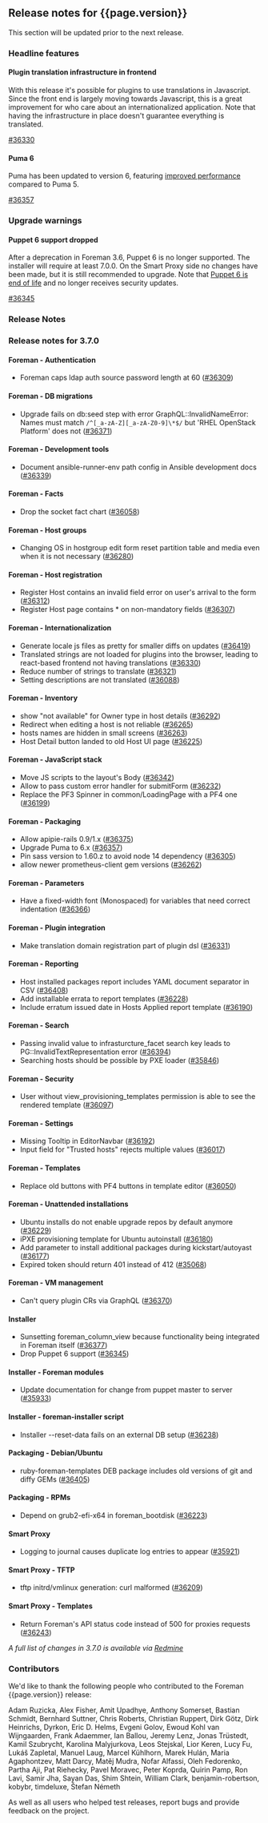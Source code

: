## Release notes for {{page.version}}

This section will be updated prior to the next release.

### Headline features

#### Plugin translation infrastructure in frontend

With this release it's possible for plugins to use translations in Javascript.
Since the front end is largely moving towards Javascript, this is a great improvement for who care about an internationalized application.
Note that having the infrastructure in place doesn't guarantee everything is translated.

[#36330](https://projects.theforeman.org/issues/36330)

#### Puma 6

Puma has been updated to version 6, featuring [improved performance](https://github.com/puma/puma/blob/v6.0.0/6.0-Upgrade.md#improved-performance) compared to Puma 5.

[#36357](https://projects.theforeman.org/issues/36357)

### Upgrade warnings

#### Puppet 6 support dropped

After a deprecation in Foreman 3.6, Puppet 6 is no longer supported.
The installer will require at least 7.0.0.
On the Smart Proxy side no changes have been made, but it is still recommended to upgrade.
Note that [Puppet 6 is end of life](https://groups.google.com/g/puppet-announce/c/x4KNOrHevgE) and no longer receives security updates.

[#36345](https://projects.theforeman.org/issues/36345)

### Release Notes

### Release notes for 3.7.0
#### Foreman - Authentication
* Foreman caps ldap auth source password length at 60 ([#36309](https://projects.theforeman.org/issues/36309))

#### Foreman - DB migrations
* Upgrade fails on db:seed step with error GraphQL::InvalidNameError: Names must match `/^[_a-zA-Z][_a-zA-Z0-9]\*$/` but 'RHEL OpenStack Platform' does not ([#36371](https://projects.theforeman.org/issues/36371))

#### Foreman - Development tools
* Document ansible-runner-env path config in Ansible development docs ([#36339](https://projects.theforeman.org/issues/36339))

#### Foreman - Facts
* Drop the socket fact chart ([#36058](https://projects.theforeman.org/issues/36058))

#### Foreman - Host groups
* Changing OS in hostgroup edit form reset partition table and media even when it is not necessary ([#36280](https://projects.theforeman.org/issues/36280))

#### Foreman - Host registration
* Register Host contains an invalid field error on user's arrival to the form ([#36312](https://projects.theforeman.org/issues/36312))
* Register Host page contains \* on non-mandatory fields ([#36307](https://projects.theforeman.org/issues/36307))

#### Foreman - Internationalization
* Generate locale js files as pretty for smaller diffs on updates ([#36419](https://projects.theforeman.org/issues/36419))
* Translated strings are not loaded for plugins into the browser, leading to react-based frontend not having translations ([#36330](https://projects.theforeman.org/issues/36330))
* Reduce number of strings to translate ([#36321](https://projects.theforeman.org/issues/36321))
* Setting descriptions are not translated ([#36088](https://projects.theforeman.org/issues/36088))

#### Foreman - Inventory
* show "not available" for Owner type in host details ([#36292](https://projects.theforeman.org/issues/36292))
* Redirect when editing a host is not reliable ([#36265](https://projects.theforeman.org/issues/36265))
* hosts names are hidden in small screens  ([#36263](https://projects.theforeman.org/issues/36263))
* Host Detail button landed to old Host UI page ([#36225](https://projects.theforeman.org/issues/36225))

#### Foreman - JavaScript stack
* Move JS scripts to the layout's Body ([#36342](https://projects.theforeman.org/issues/36342))
* Allow to pass custom error handler for submitForm ([#36232](https://projects.theforeman.org/issues/36232))
* Replace the PF3 Spinner in common/LoadingPage with a PF4 one ([#36199](https://projects.theforeman.org/issues/36199))

#### Foreman - Packaging
* Allow apipie-rails 0.9/1.x ([#36375](https://projects.theforeman.org/issues/36375))
* Upgrade Puma to 6.x ([#36357](https://projects.theforeman.org/issues/36357))
* Pin sass version to 1.60.z to avoid node 14 dependency ([#36305](https://projects.theforeman.org/issues/36305))
* allow newer prometheus-client gem versions ([#36262](https://projects.theforeman.org/issues/36262))

#### Foreman - Parameters
* Have a fixed-width font (Monospaced) for variables that need correct indentation ([#36366](https://projects.theforeman.org/issues/36366))

#### Foreman - Plugin integration
* Make translation domain registration part of plugin dsl ([#36331](https://projects.theforeman.org/issues/36331))

#### Foreman - Reporting
* Host installed packages report includes YAML document separator in CSV ([#36408](https://projects.theforeman.org/issues/36408))
* Add installable errata to report templates ([#36228](https://projects.theforeman.org/issues/36228))
* Include erratum issued date in Hosts Applied report template ([#36190](https://projects.theforeman.org/issues/36190))

#### Foreman - Search
* Passing invalid value to infrasturcture_facet search key leads to PG::InvalidTextRepresentation error ([#36394](https://projects.theforeman.org/issues/36394))
* Searching hosts should be possible by PXE loader ([#35846](https://projects.theforeman.org/issues/35846))

#### Foreman - Security
* User without view_provisioning_templates permission is able to see the rendered template ([#36097](https://projects.theforeman.org/issues/36097))

#### Foreman - Settings
* Missing Tooltip in EditorNavbar ([#36192](https://projects.theforeman.org/issues/36192))
* Input field for "Trusted hosts" rejects multiple values ([#36017](https://projects.theforeman.org/issues/36017))

#### Foreman - Templates
* Replace old buttons with PF4 buttons in template editor ([#36050](https://projects.theforeman.org/issues/36050))

#### Foreman - Unattended installations
* Ubuntu installs do not enable upgrade repos by default anymore ([#36229](https://projects.theforeman.org/issues/36229))
* iPXE provisioning template for Ubuntu autoinstall ([#36180](https://projects.theforeman.org/issues/36180))
* Add parameter to install additional packages during kickstart/autoyast ([#36177](https://projects.theforeman.org/issues/36177))
* Expired token should return 401 instead of 412 ([#35068](https://projects.theforeman.org/issues/35068))

#### Foreman - VM management
* Can't query plugin CRs via GraphQL ([#36370](https://projects.theforeman.org/issues/36370))

#### Installer
* Sunsetting foreman_column_view because functionality being integrated in Foreman itself ([#36377](https://projects.theforeman.org/issues/36377))
* Drop Puppet 6 support ([#36345](https://projects.theforeman.org/issues/36345))

#### Installer - Foreman modules
* Update documentation for change from puppet master to server ([#35933](https://projects.theforeman.org/issues/35933))

#### Installer - foreman-installer script
* Installer --reset-data fails on an external DB setup ([#36238](https://projects.theforeman.org/issues/36238))

#### Packaging - Debian/Ubuntu
* ruby-foreman-templates DEB package includes old versions of git and diffy GEMs ([#36405](https://projects.theforeman.org/issues/36405))

#### Packaging - RPMs
* Depend on grub2-efi-x64 in foreman_bootdisk ([#36223](https://projects.theforeman.org/issues/36223))

#### Smart Proxy
* Logging to journal causes duplicate log entries to appear ([#35921](https://projects.theforeman.org/issues/35921))

#### Smart Proxy - TFTP
* tftp initrd/vmlinux generation: curl malformed ([#36209](https://projects.theforeman.org/issues/36209))

#### Smart Proxy - Templates
* Return Foreman's API status code instead of 500 for proxies requests ([#36243](https://projects.theforeman.org/issues/36243))

*A full list of changes in 3.7.0 is available via [Redmine](https://projects.theforeman.org/issues?set_filter=1&sort=id%3Adesc&status_id=closed&f[]=cf_12&op[cf_12]=%3D&v[cf_12]=1685)*

### Contributors

We'd like to thank the following people who contributed to the Foreman {{page.version}} release:

Adam Ruzicka, Alex Fisher, Amit Upadhye, Anthony Somerset, Bastian Schmidt, Bernhard Suttner, Chris Roberts, Christian Ruppert, Dirk Götz, Dirk Heinrichs, Dyrkon, Eric D. Helms, Evgeni Golov, Ewoud Kohl van Wijngaarden, Frank Adaemmer, Ian Ballou, Jeremy Lenz, Jonas Trüstedt, Kamil Szubrycht, Karolina Malyjurkova, Leos Stejskal, Lior Keren, Lucy Fu, Lukáš Zapletal, Manuel Laug, Marcel Kühlhorn, Marek Hulán, Maria Agaphontzev, Matt Darcy, Matěj Mudra, Nofar Alfassi, Oleh Fedorenko, Partha Aji, Pat Riehecky, Pavel Moravec, Peter Koprda, Quirin Pamp, Ron Lavi, Samir Jha, Sayan Das, Shim Shtein, William Clark, benjamin-robertson, kobybr, timdeluxe, Štefan Németh

As well as all users who helped test releases, report bugs and provide feedback on the project.
